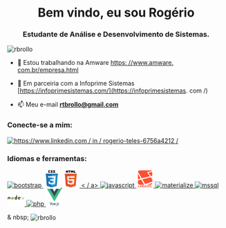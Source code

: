 <h1 align = "center"> Bem vindo, eu sou Rogério </h1>
<h3 align = "center"> Estudante de Análise e Desenvolvimento de Sistemas. </h3>

<p align = "left"> <img src = "https://komarev.com/ghpvc/?username=rbrollo&label=Profile%20views&color=0e75b6&style=flat" alt = "rbrollo" /> </p>

- 🔭 Estou trabalhando na Amware [https: //www.amware. com.br/empresa.html](https://www.amware.com.br/empresa.html)

- 🤝 Em parceiria com a Infoprime Sistemas [https://infoprimesistemas.com/](https://infoprimesistemas. com /)

- 📫 Meu e-mail **rtbrollo@gmail.com**

<h3 align = "left"> Conecte-se a mim: </h3>
<p align = "left">
<a href="https://linkedin.com/in/https://www.linkedin.com/in/rogerio-teles-6756a4212/" target="blank"> <img align = "center" src = " https://raw.githubusercontent.com/rahuldkjain/github-profile-readme-generator/master/src/images/icons/Social/linked-in-alt.svg "alt =" https://www.linkedin.com / in / rogerio-teles-6756a4212 / "height =" 30 "width =" 40 "/> </a>
</p>

<h3 align =" left "> Idiomas e ferramentas: </h3>
<p align = "left"> <a href="https://getbootstrap.com" target="_blank" rel="noreferrer"> <img src = "https://raw.githubusercontent.com/devicons/devicon /master/icons/bootstrap/bootstrap-plain-wordmark.svg "alt =" bootstrap "width =" 40 "height =" 40 "/> </a> <a href =" https://www.w3schools.com / css / "target =" _ blank "rel =" noreferrer "> <img src =" https://raw.githubusercontent.com/devicons/devicon/master/icons/css3/css3-original-wordmark.svg "alt = "css3" width = "40" height = "40" /> </a> <a href="https://www.w3.org/html/" target="_blank" rel="noreferrer"> <img src = "https://raw.githubusercontent.com/devicons/devicon/master/icons/html5/html5-original-wordmark.svg" alt = "html5" width = "40" height = "40" /> < / a> <a href="https://developer.mozilla.org/en-US/docs/Web/JavaScript" target="_blank" rel="noreferrer"> <img src = "https: // raw. githubusercontent.com/devicons/devicon/master/icons/javascript/javascript-original.svg "alt =" javascript "width =" 40 "height =" 40 "/> </a> <a href =" https: // laravel.com/ "target =" _ blank "rel =" noreferrer "> <img src =" https://raw.githubusercontent.com/devicons/devicon/master/icons/laravel/laravel-plain-wordmark.svg "alt = "laravel "width =" 40 "height =" 40 "/> </a> <a href="https://materializecss.com/" target="_blank" rel="noreferrer"> <img src =" https: //raw.githubusercontent.com/prplx/svg-logos/5585531d45d294869c4eaab4d7cf2e9c167710a9/svg/materialize.svg "alt =" materialize "width =" 40 "height =" 40 "/> </a> <a href =" https: //www.microsoft.com/en-us/sql-server "target =" _ blank "rel =" noreferrer "> <img src =" https://www.svgrepo.com/show/303229/microsoft-sql- server-logo.svg "alt =" mssql "width =" 40 "height =" 40 "/> </a> <a href =" https://nodejs.org "target ="_blank "rel =" noreferrer "> <img src =" https://raw.githubusercontent.com/devicons/devicon/master/icons/nodejs/nodejs-original-wordmark.svg "alt =" nodejs "width =" 40 "height =" 40 "/> </a> <a href="https://www.php.net" target="_blank" rel="noreferrer"> <img src =" https: //raw.githubusercontent .com / devicons / devicon / master / icons / php / php-original.svg "alt =" php "width =" 40 "height =" 40 "/> </a> <a href =" https: // vuejs .org / "target =" _ blank "rel =" noreferrer "> <img src =" https://raw.githubusercontent.com/devicons/devicon/master/icons/vuejs/vuejs-original-wordmark.svg "alt = "vuejs "width =" 40 "height =" 40 "/> </a> </p>

<p> & nbsp; <img align = "center" src = "https://github-readme-stats.vercel.app/api?username=rbrollo&show_icons=true&locale=en" alt = "rbrollo" /> </p>


